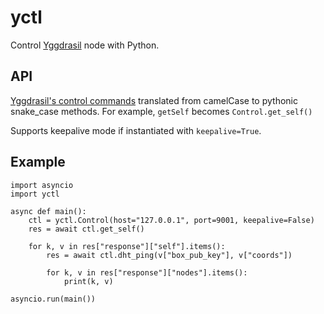 # yctl
Control [Yggdrasil](https://yggdrasil-network.github.io/) node with Python.

## API
[Yggdrasil's control commands](https://yggdrasil-network.github.io/admin.html) 
translated from camelCase to pythonic snake\_case methods. For example, 
`getSelf` becomes `Control.get_self()`

Supports keepalive mode if instantiated with `keepalive=True`.

## Example
```python3
import asyncio
import yctl

async def main():
    ctl = yctl.Control(host="127.0.0.1", port=9001, keepalive=False)
    res = await ctl.get_self()

    for k, v in res["response"]["self"].items():
        res = await ctl.dht_ping(v["box_pub_key"], v["coords"])

        for k, v in res["response"]["nodes"].items():
            print(k, v)

asyncio.run(main())
```
